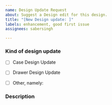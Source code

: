 ```yaml
---
name: Design Update Request
about: Suggest a Design edit for this design.
title: "[New Design update: ]"
labels: enhancement, good first issue
assignees: sabersingh

---
```


### Kind of design update <!-- Change the one that applies to `[x]`  -->
  - [ ] Case Design Update
  - [ ] Drawer Design Update
  - [ ] Other, namely:


### Description


<!--
Anything relevant about the design issue.
-->
